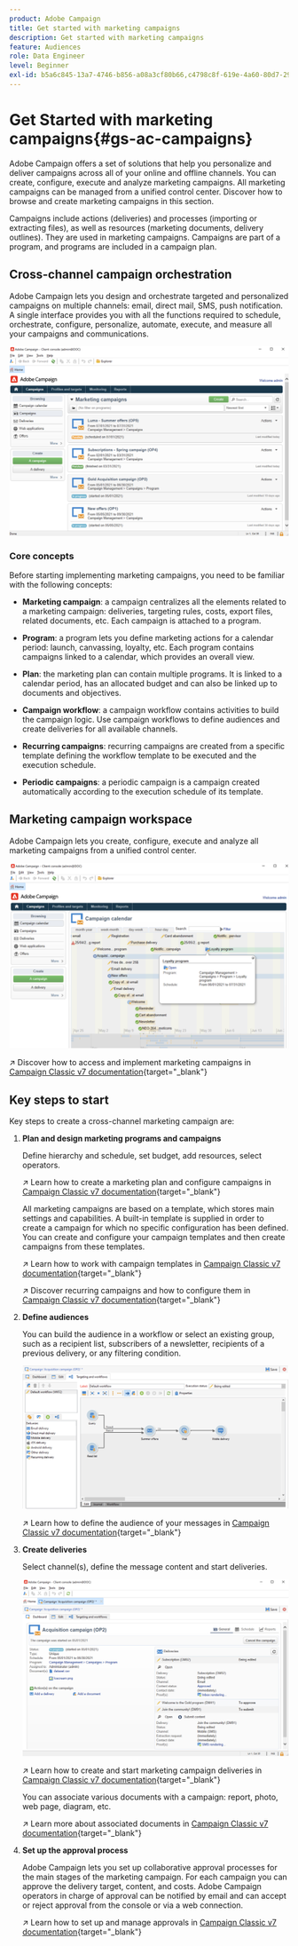 ```yaml
---
product: Adobe Campaign
title: Get started with marketing campaigns
description: Get started with marketing campaigns
feature: Audiences
role: Data Engineer
level: Beginner
exl-id: b5a6c845-13a7-4746-b856-a08a3cf80b66,c4798c8f-619e-4a60-80d7-29b9e4c61168
---
```

# Get Started with marketing campaigns{#gs-ac-campaigns}

Adobe Campaign offers a set of solutions that help you personalize and deliver campaigns across all of your online and offline channels. You can create, configure, execute and analyze marketing campaigns. All marketing campaigns can be managed from a unified control center. Discover how to browse and create marketing campaigns in this section.

Campaigns include actions (deliveries) and processes (importing or extracting files), as well as resources (marketing documents, delivery outlines). They are used in marketing campaigns. Campaigns are part of a program, and programs are included in a campaign plan.

## Cross-channel campaign orchestration

Adobe Campaign lets you design and orchestrate targeted and personalized campaigns on multiple channels: email, direct mail, SMS, push notification. A single interface provides you with all the functions required to schedule, orchestrate, configure, personalize, automate, execute, and measure all your campaigns and communications.

![](assets/campaign-tab.png) 

### Core concepts

Before starting implementing marketing campaigns, you need to be familiar with the following concepts:

* **Marketing campaign**: a campaign centralizes all the elements related to a marketing campaign: deliveries, targeting rules, costs, export files, related documents, etc. Each campaign is attached to a program.

* **Program**: a program lets you define marketing actions for a calendar period: launch, canvassing, loyalty, etc. Each program contains campaigns linked to a calendar, which provides an overall view.

* **Plan**: the marketing plan can contain multiple programs. It is linked to a calendar period, has an allocated budget and can also be linked up to documents and objectives.

* **Campaign workflow**: a campaign workflow contains activities to build the campaign logic. Use campaign workflows to define audiences and create deliveries for all available channels.

* **Recurring campaigns**: recurring campaigns are created from a specific template defining the workflow template to be executed and the execution schedule.

* **Periodic campaigns**: a periodic campaign is a campaign created automatically according to the execution schedule of its template.

## Marketing campaign workspace

Adobe Campaign lets you create, configure, execute and analyze all marketing campaigns from a unified control center.

![](assets/calendar.png) 

↗️ Discover how to access and implement marketing campaigns in [Campaign Classic v7 documentation](https://experienceleague.adobe.com/docs/campaign-classic/using/orchestrating-campaigns/about-marketing-campaigns/accessing-marketing-campaigns.html?lang=en#orchestrating-campaigns){target="_blank"}


## Key steps to start

Key steps to create a cross-channel marketing campaign are:

1. **Plan and design marketing programs and campaigns**

    Define hierarchy and schedule, set budget, add resources, select operators. 
    
   ↗️ Learn how to create a marketing plan and configure campaigns in [Campaign Classic v7 documentation](https://experienceleague.adobe.com/docs/campaign-classic/using/orchestrating-campaigns/orchestrate-campaigns/setting-up-marketing-campaigns.html?lang=en#creating-plan-and-program-hierarchy){target="_blank"}

    All marketing campaigns are based on a template, which stores main settings and capabilities. A built-in template is supplied in order to create a campaign for which no specific configuration has been defined. You can create and configure your campaign templates and then create campaigns from these templates.

   ↗️ Learn how to work with campaign templates in [Campaign Classic v7 documentation](https://experienceleague.adobe.com/docs/campaign-classic/using/orchestrating-campaigns/orchestrate-campaigns/marketing-campaign-templates.html?lang=en#orchestrating-campaigns){target="_blank"}

   ↗️ Discover recurring campaigns and how to configure them in [Campaign Classic v7 documentation](https://experienceleague.adobe.com/docs/campaign-classic/using/orchestrating-campaigns/orchestrate-campaigns/setting-up-marketing-campaigns.html?lang=en#recurring-and-periodic-campaigns){target="_blank"}

1. **Define audiences**
    
    You can build the audience in a workflow or select an existing group, such as a recipient list, subscribers of a newsletter, recipients of a previous delivery, or any filtering condition.

    ![](assets/campaign-wf.png) 
    
   ↗️ Learn how to define the audience of your messages in [Campaign Classic v7 documentation](https://experienceleague.adobe.com/docs/campaign-classic/using/orchestrating-campaigns/orchestrate-campaigns/marketing-campaign-target.html?lang=en#orchestrating-campaigns){target="_blank"}
    
1. **Create deliveries**

    Select channel(s), define the message content and start deliveries.

    ![](assets/campaign-dashboard.png) 
    
   ↗️ Learn how to create and start marketing campaign deliveries in [Campaign Classic v7 documentation](https://experienceleague.adobe.com/docs/campaign-classic/using/orchestrating-campaigns/orchestrate-campaigns/marketing-campaign-deliveries.html?lang=en#creating-deliveries){target="_blank"}

    You can associate various documents with a campaign: report, photo, web page, diagram, etc.

   ↗️ Learn more about associated documents in [Campaign Classic v7 documentation](https://experienceleague.adobe.com/docs/campaign-classic/using/orchestrating-campaigns/orchestrate-campaigns/marketing-campaign-assets.html?lang=en#adding-documents){target="_blank"}
    
1. **Set up the approval process**

    Adobe Campaign lets you set up collaborative approval processes for the main stages of the marketing campaign. For each campaign you can approve the delivery target, content, and costs. Adobe Campaign operators in charge of approval can be notified by email and can accept or reject approval from the console or via a web connection. 

   ↗️ Learn how to set up and manage approvals in [Campaign Classic v7 documentation](https://experienceleague.adobe.com/docs/campaign-classic/using/orchestrating-campaigns/orchestrate-campaigns/marketing-campaign-approval.html?lang=en#orchestrating-campaigns){target="_blank"}

